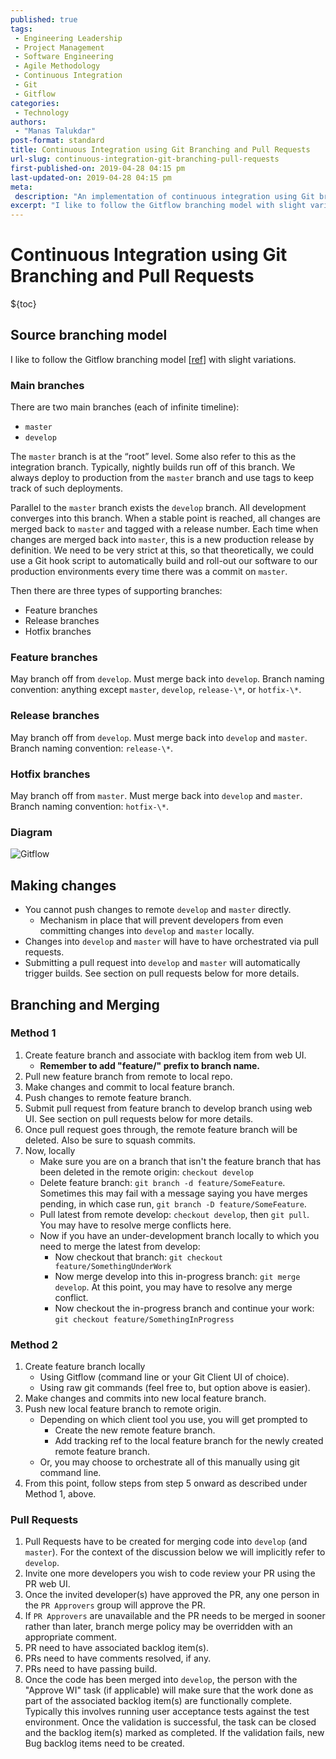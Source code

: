 ```yaml
---
published: true
tags:
 - Engineering Leadership
 - Project Management
 - Software Engineering
 - Agile Methodology
 - Continuous Integration
 - Git
 - Gitflow
categories:
 - Technology
authors:
 - "Manas Talukdar"
post-format: standard
title: Continuous Integration using Git Branching and Pull Requests
url-slug: continuous-integration-git-branching-pull-requests
first-published-on: 2019-04-28 04:15 pm
last-updated-on: 2019-04-28 04:15 pm
meta:
 description: "An implementation of continuous integration using Git branching and pull requests."
excerpt: "I like to follow the Gitflow branching model with slight variations."
---
```


# Continuous Integration using Git Branching and Pull Requests

${toc}

## Source branching model

I like to follow the Gitflow branching model \[[ref](http://nvie.com/posts/a-successful-git-branching-model/)\] with slight variations.

### Main branches

There are two main branches (each of infinite timeline):

- `master`
- `develop`

The `master` branch is at the “root” level. Some also refer to this as the integration branch. Typically, nightly builds run off of this branch. We always deploy to production from the `master` branch and use tags to keep track of such deployments.

Parallel to the `master` branch exists the `develop` branch. All development converges into this branch. When a stable point is reached, all changes are merged back to `master` and tagged with a release number. Each time when changes are merged back into `master`, this is a new production release by definition. We need to be very strict at this, so that theoretically, we could use a Git hook script to automatically build and roll-out our software to our production environments every time there was a commit on `master`.

Then there are three types of supporting branches:

- Feature branches
- Release branches
- Hotfix branches

### Feature branches

May branch off from `develop`. Must merge back into `develop`. Branch naming
convention: anything except `master`, `develop`, `release-\*`, or `hotfix-\*`.

### Release branches

May branch off from `develop`. Must merge back into `develop` and `master`. Branch naming convention: `release-\*`.

### Hotfix branches

May branch off from `master`. Must merge back into `develop` and `master`. Branch naming convention: `hotfix-\*`.

### Diagram

![Gitflow](http://nvie.com/img/git-model@2x.png)

## Making changes

- You cannot push changes to remote `develop` and `master` directly.
  - Mechanism in place that will prevent developers from even committing changes into `develop` and `master` locally.
- Changes into `develop` and `master` will have to have orchestrated via pull requests.
- Submitting a pull request into `develop` and `master` will automatically trigger builds. See section on pull requests below for more details.

## Branching and Merging

### Method 1

1. Create feature branch and associate with backlog item from web UI.
    - **Remember to add "feature/" prefix to branch name.**
1. Pull new feature branch from remote to local repo.
1. Make changes and commit to local feature branch.
1. Push changes to remote feature branch.
1. Submit pull request from feature branch to develop branch using web UI. See section on pull requests below for more details.
1. Once pull request goes through, the remote feature branch will be deleted. Also be sure to squash commits.
1. Now, locally
    - Make sure you are on a branch that isn't the feature branch that has been deleted in the remote origin: `checkout develop`
    - Delete feature branch: `git branch -d feature/SomeFeature`. Sometimes this may fail with a message saying you have merges pending, in which case run, `git branch -D feature/SomeFeature`.
    - Pull latest from remote develop: `checkout develop`, then `git pull`. You may have to resolve merge conflicts here.
    - Now if you have an under-development branch locally to which you need to merge the latest from develop:
        - Now checkout that branch: `git checkout feature/SomethingUnderWork`
        - Now merge develop into this in-progress branch: `git merge develop`. At this point, you may have to resolve any merge conflict.
        - Now checkout the in-progress branch and continue your work: `git checkout feature/SomethingInProgress`

### Method 2

1. Create feature branch locally
    - Using Gitflow (command line or your Git Client UI of choice).
    - Using raw git commands (feel free to, but option above is easier).
1. Make changes and commits into new local feature branch.
1. Push new local feature branch to remote origin.
    - Depending on which client tool you use, you will get prompted to
        - Create the new remote feature branch.
        - Add tracking ref to the local feature branch for the newly created remote feature branch.
    - Or, you may choose to orchestrate all of this manually using git command line.
1. From this point, follow steps from step 5 onward as described under Method 1, above.

### Pull Requests

1. Pull Requests have to be created for merging code into `develop` (and `master`). For the context of the discussion below we will implicitly refer to `develop`.
1. Invite one more developers you wish to code review your PR using the PR web UI.
1. Once the invited developer(s) have approved the PR, any one person in the `PR Approvers` group will approve the PR.
1. If `PR Approvers` are unavailable and the PR needs to be merged in sooner rather than later, branch merge policy may be overridden with an appropriate comment.
1. PR need to have associated backlog item(s).
1. PRs need to have comments resolved, if any.
1. PRs need to have passing build.
1. Once the code has been merged into `develop`, the person with the "Approve WI" task (if applicable) will make sure that the work done as part of the associated backlog item(s) are functionally complete. Typically this involves running user acceptance tests against the test environment. Once the validation is successful, the task can be closed and the backlog item(s) marked as completed. If the validation fails, new Bug backlog items need to be created.
